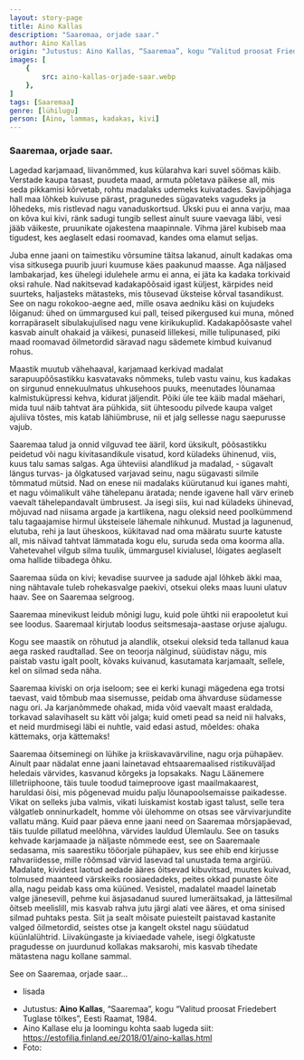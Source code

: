 ```yaml
---
layout: story-page
title: Aino Kallas
description: "Saaremaa, orjade saar."
author: Aino Kallas
origin: "Jutustus: Aino Kallas, “Saaremaa”, kogu “Valitud proosat Friedebert Tuglase tõlkes”, Eesti Raamat, 1984."
images: [
    {
        src: aino-kallas-orjade-saar.webp
    },
]
tags: [Saaremaa]
genre: [lühilugu]
person: [Aino, lammas, kadakas, kivi]
---
```


<!-- # {{$doc.title}} -->


### Saaremaa, orjade saar.

Lagedad karjamaad, liivanõmmed, kus külarahva kari suvel söömas käib. Verstade kaupa tasast, puudeta maad, armuta põletava päikese all, mis seda pikkamisi kõrvetab, rohtu madalaks udemeks kuivatades. Savipõhjaga hall maa lõhkeb kuivuse pärast, pragunedes sügavateks vagudeks ja lõhedeks, mis ristlevad nagu vanaduskortsud. Ükski puu ei anna varju, maa on kõva kui kivi, ränk sadugi tungib sellest ainult suure vaevaga läbi, vesi jääb väikeste, pruunikate ojakestena maapinnale. Vihma järel kubiseb maa tigudest, kes aeglaselt edasi roomavad, kandes oma elamut seljas.

Juba enne jaani on taimestiku võrsumine täitsa lakanud, ainult kadakas oma visa sitkusega puurib juuri kuumuse käes paakunud maasse. Aga näljased lambakarjad, kes ühelegi idulehele armu ei anna, ei jäta ka kadaka torkivaid oksi rahule. Nad nakitsevad kadakapõõsaid igast küljest, kärpides neid suurteks, haljasteks mätasteks, mis tõusevad üksteise kõrval tasandikust. See on nagu rokokoo-aegne aed, mille osava aedniku käsi on kujudeks lõiganud: ühed on ümmargused kui pall, teised pikergused kui muna, mõned korrapäraselt sibulakujulised nagu vene kirikukuplid. Kadakapõõsaste vahel kasvab ainult ohakaid ja väikesi, punaseid lillekesi, mille tulipunased, piki maad roomavad õilmetordid säravad nagu sädemete kimbud kuivanud rohus.

Maastik muutub vähehaaval, karjamaad kerkivad madalat sarapuupõõsastikku kasvatavaks nõmmeks, tuleb vastu vainu, kus kadakas on sirgunud ennekuulmatus uhkusehoos puuks, meenutades lõunamaa kalmistuküpressi kehva, kidurat jäljendit. Põiki üle tee käib madal mäehari, mida tuul näib tahtvat ära pühkida, siit ühtesoodu pilvede kaupa valget ajuliiva tõstes, mis katab lähiümbruse, nii et jalg sellesse nagu saepurusse vajub.

Saaremaa talud ja onnid vilguvad tee ääril, kord üksikult, põõsastikku peidetud või nagu kivitasandikule visatud, kord küladeks ühinenud, viis, kuus talu samas salgas. Aga ühteviisi alandlikud ja madalad, - sügavalt längus turvas- ja õlgkatused varjavad seinu, nagu sügavasti silmile tõmmatud mütsid. Nad on enese nii madalaks küürutanud kui iganes mahti, et nagu võimalikult vähe tähelepanu äratada; nende igavene hall värv erineb vaevalt tähelepandavalt ümbrusest. Ja isegi siis, kui nad küladeks ühinevad, mõjuvad nad niisama argade ja kartlikena, nagu oleksid need poolkümmend talu tagaajamise hirmul üksteisele lähemale nihkunud. Mustad ja lagunenud, elutuba, rehi ja laut üheskoos, kükitavad nad oma määratu suurte katuste all, mis näivad tahtvat lämmatada kogu elu, suruda seda oma koorma alla. Vahetevahel vilgub silma tuulik, ümmargusel kivialusel, lõigates aeglaselt oma hallide tiibadega õhku.

Saaremaa süda on kivi; kevadise suurvee ja sadude ajal lõhkeb äkki maa, ning nähtavale tuleb rohekasvalge paekivi, otsekui oleks maas luuni ulatuv haav. See on Saaremaa selgroog.

Saaremaa minevikust leidub mõnigi lugu, kuid pole ühtki nii erapooletut kui see loodus. Saaremaal kirjutab loodus seitsmesaja-aastase orjuse ajalugu.

Kogu see maastik on rõhutud ja alandlik, otsekui oleksid teda tallanud kaua aega rasked raudtallad. See on teoorja nälginud, süüdistav nägu, mis paistab vastu igalt poolt, kõvaks kuivanud, kasutamata karjamaalt, sellele, kel on silmad seda näha.

Saaremaa kiviski on orja iseloom; see ei kerki kunagi mägedena ega trotsi taevast, vaid tõmbub maa sisemusse, peidab oma ähvarduse südamesse nagu ori. Ja karjanõmmede ohakad, mida võid vaevalt maast eraldada, torkavad salavihaselt su kätt või jalga; kuid ometi pead sa neid nii halvaks, et neid murdmisegi läbi ei nuhtle, vaid edasi astud, mõeldes: ohaka kättemaks, orja kättemaks!

Saaremaa õitseminegi on lühike ja kriiskavavärviline, nagu orja pühapäev. Ainult paar nädalat enne jaani lainetavad ehtsaaremaalised ristikuväljad heledais värvides, kasvanud kõrgeks ja lopsakaks. Nagu Läänemere lilletriiphoone, täis tuule toodud taimeproove igast maailmakaarest, haruldasi õisi, mis põgenevad muidu palju lõunapoolsemaisse paikadesse. Vikat on selleks juba valmis, vikati luiskamist kostab igast talust, selle tera välgatleb onninurkadelt, homme või ülehomme on otsas see värvivarjundite vallatu mäng. Kuid paar päeva enne jaani need on Saaremaa mõrsjapäevad, täis tuulde pillatud meelõhna, värvides lauldud Ülemlaulu. See on tasuks kehvade karjamaade ja näljaste nõmmede eest, see on Saaremaale sedasama, mis saarestiku tööorjale pühapäev, kus see ehib end kirjusse rahvariidesse, mille rõõmsad värvid lasevad tal unustada tema argirüü. Madalate, kividest laotud aedade ääres õitsevad kibuvitsad, muutes kuivad, tolmused maanteed värskeiks roosiaedadeks, peites okkad punaste õite alla, nagu peidab kass oma küüned. Vesistel, madalatel maadel lainetab valge jänesevill, pehme kui äsjasadanud suured lumeräitsakad, ja lättesilmal õitseb meelislill, mis kasvab rahva jutu järgi alati vee ääres, et oma sinised silmad puhtaks pesta. Siit ja sealt mõisate puiesteilt paistavad kastanite valged õilmetordid, seistes otse ja kangelt okstel nagu süüdatud küünlalühtrid. Liivaküngaste ja kiviaedade vahele, isegi õlgkatuste pragudesse on juurdunud kollakas maksarohi, mis kasvab tihedate mätastena nagu kollane sammal.

See on Saaremaa, orjade saar...






<story-author :author="author" :origin="origin"></story-author>



<details-wrapper summary="Mis mõtted tekkisid?">

- lisada

</details-wrapper>


<details-wrapper summary="Allikad" class="text-sm" icon="icon-park-outline:document-folder">

- Jutustus: **Aino Kallas**, “Saaremaa”, kogu “Valitud proosat Friedebert Tuglase tõlkes”, Eesti Raamat, 1984. 
- Aino Kallase elu ja loomingu kohta saab lugeda siit: https://estofilia.finland.ee/2018/01/aino-kallas.html
- Foto: 

</details-wrapper>

